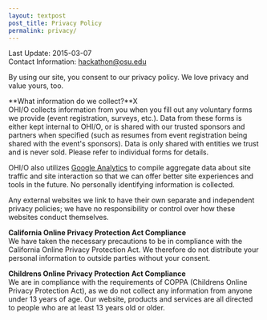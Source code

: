 ```yaml
---
layout: textpost
post_title: Privacy Policy
permalink: privacy/
---
```


Last Update: 2015-03-07  
Contact Information: [hackathon@osu.edu](mailto:hackathon@osu.edu)

By using our site, you consent to our privacy policy. We love privacy and value yours, too.

**What information do we collect?**X  
OHI/O collects information from you when you fill out any voluntary forms we provide (event registration, surveys, etc.). Data from these forms is either kept internal to OHI/O, or is shared with our trusted sponsors and partners when specified (such as resumes from event registration being shared with the event's sponsors). Data is only shared with entities we trust and is never sold. Please refer to individual forms for details.

OHI/O also utilizes [Google Analytics](https://analytics.google.com/) to compile aggregate data about site traffic and site interaction so that we can offer better site experiences and tools in the future. No personally identifying information is collected.

Any external websites we link to have their own separate and independent privacy policies; we have no responsibility or control over how these websites conduct themselves.

**California Online Privacy Protection Act Compliance**  
We have taken the necessary precautions to be in compliance with the California Online Privacy Protection Act. We therefore do not distribute your personal information to outside parties without your consent.

**Childrens Online Privacy Protection Act Compliance**  
We are in compliance with the requirements of COPPA (Childrens Online Privacy Protection Act), as we do not collect any information from anyone under 13 years of age. Our website, products and services are all directed to people who are at least 13 years old or older.